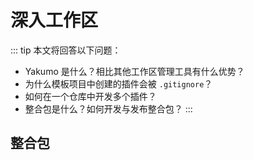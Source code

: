 # 深入工作区

::: tip
本文将回答以下问题：

- Yakumo 是什么？相比其他工作区管理工具有什么优势？
- 为什么模板项目中创建的插件会被 `.gitignore`？
- 如何在一个仓库中开发多个插件？
- 整合包是什么？如何开发与发布整合包？
:::

## 整合包

